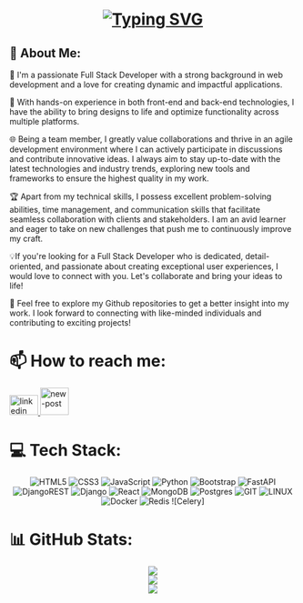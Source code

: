 <h1 align="center">
    <a href="https://git.io/typing-svg"><img src="https://readme-typing-svg.herokuapp.com?font=Times&size=30&pause=1000&width=435&lines=Hi+Everyone%F0%9F%91%8B%2C+I'm+Mohammad" alt="Typing SVG" /></a>
</h1>

<h2>💫 About Me:</h2>

🌱 I'm a passionate Full Stack Developer with a strong background in web development and a love for creating dynamic and impactful applications.<br/>

🌟 With hands-on experience in both front-end and back-end technologies, I have the ability to bring designs to life and optimize functionality across multiple platforms.<br/>

🌐 Being a team member, I greatly value collaborations and thrive in an agile development environment where I can actively participate in discussions and contribute innovative ideas. I always aim to stay up-to-date with the latest technologies and industry trends, exploring new tools and frameworks to ensure the highest quality in my work.<br/>

🏆 Apart from my technical skills, I possess excellent problem-solving abilities, time management, and communication skills that facilitate seamless collaboration with clients and stakeholders. I am an avid learner and eager to take on new challenges that push me to continuously improve my craft.<br/>

💡If you're looking for a Full Stack Developer who is dedicated, detail-oriented, and passionate about creating exceptional user experiences, I would love to connect with you. Let's collaborate and bring your ideas to life!<br/>

🚀 Feel free to explore my Github repositories to get a better insight into my work. I look forward to connecting with like-minded individuals and contributing to exciting projects!

# 📫 How to reach me:

<a href="https://www.linkedin.com/in/mohammad-n-razzaghi/" target="_blank">
<img src="https://raw.githubusercontent.com/maurodesouza/profile-readme-generator/master/src/assets/icons/social/linkedin/default.svg" width="50" height="35" alt="linkedin logo"  />
</a>
<a href="https://mail.proton.me/mohammad.web.dev@proton.me/" target="_blank">
<img width="50" height="48"  src="https://img.icons8.com/color/48/new-post.png" alt="new-post"/>
</a>

# 💻 Tech Stack:
<div align="center" > 
    
![HTML5](https://img.shields.io/badge/html5-%23E34F26.svg?style=for-the-badge&logo=html5&logoColor=white) ![CSS3](https://img.shields.io/badge/css3-%231572B6.svg?style=for-the-badge&logo=css3&logoColor=white) ![JavaScript](https://img.shields.io/badge/javascript-%23323330.svg?style=for-the-badge&logo=javascript&logoColor=%23F7DF1E) ![Python](https://img.shields.io/badge/python-3670A0?style=for-the-badge&logo=python&logoColor=ffdd54) ![Bootstrap](https://img.shields.io/badge/bootstrap-%23563D7C.svg?style=for-the-badge&logo=bootstrap&logoColor=white) ![FastAPI](https://img.shields.io/badge/FastAPI-005571?style=for-the-badge&logo=fastapi) ![DjangoREST](https://img.shields.io/badge/DJANGO-REST-ff1709?style=for-the-badge&logo=django&logoColor=white&color=ff1709&labelColor=gray) ![Django](https://img.shields.io/badge/django-%23092E20.svg?style=for-the-badge&logo=django&logoColor=white) ![React](https://img.shields.io/badge/react-%2320232a.svg?style=for-the-badge&logo=react&logoColor=%2361DAFB) ![MongoDB](https://img.shields.io/badge/MongoDB-%234ea94b.svg?style=for-the-badge&logo=mongodb&logoColor=white) ![Postgres](https://img.shields.io/badge/postgres-%23316192.svg?style=for-the-badge&logo=postgresql&logoColor=white) ![GIT](https://img.shields.io/badge/Git-fc6d26?style=for-the-badge&logo=git&logoColor=white) ![LINUX](https://img.shields.io/badge/Linux-FCC624?style=for-the-badge&logo=linux&logoColor=black) ![Docker](https://img.shields.io/badge/docker-%230db7ed.svg?style=for-the-badge&logo=docker&logoColor=white) ![Redis](https://img.shields.io/badge/redis-%23DD0031.svg?style=for-the-badge&logo=redis&logoColor=white) ![Celery]
</div>

# 📊 GitHub Stats:
<div align="center" > 

![](https://github-readme-stats.vercel.app/api?username=mohammad-r-n&theme=vue-dark&hide_border=false&include_all_commits=false&count_private=false)<br/>
![](https://github-readme-streak-stats.herokuapp.com/?user=mohammad-r-n&theme=vue-dark&hide_border=false)<br/>
![](https://github-readme-stats.vercel.app/api/top-langs/?username=mohammad-r-n&theme=vue-dark&hide_border=false&include_all_commits=false&count_private=false&layout=compact)
</div>





